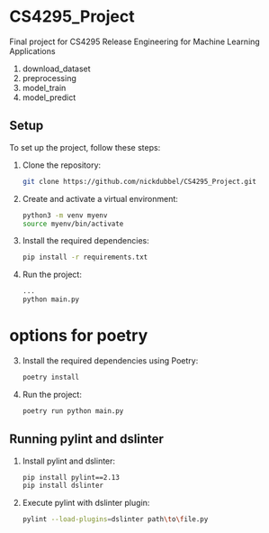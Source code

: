 
# CS4295_Project
Final project for CS4295 Release Engineering for Machine Learning Applications


1. download_dataset
2. preprocessing
3. model_train
4. model_predict

## Setup
To set up the project, follow these steps:

1. Clone the repository:
    ```bash
    git clone https://github.com/nickdubbel/CS4295_Project.git
    ```

2. Create and activate a virtual environment:
    ```bash
    python3 -m venv myenv
    source myenv/bin/activate
    ```

3. Install the required dependencies:
    ```bash
    pip install -r requirements.txt
    ```

4. Run the project:
    ```bash
    ...
    python main.py
    ```

# options for poetry
3. Install the required dependencies using Poetry:
    ```bash
    poetry install
    ```

4. Run the project:
    ```bash
    poetry run python main.py
    ```

## Running pylint and dslinter
1. Install pylint and dslinter:
   ```bash
   pip install pylint==2.13
   pip install dslinter
   ```
2. Execute pylint with dslinter plugin:
   ```bash
   pylint --load-plugins=dslinter path\to\file.py
   ```
